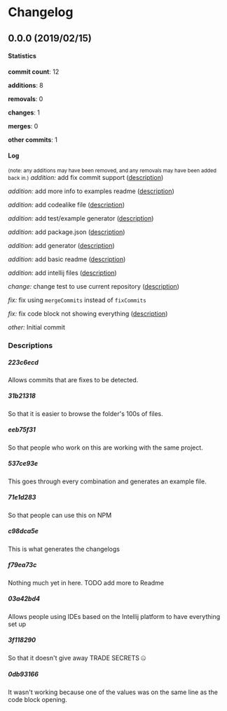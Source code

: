 # Changelog
## 0.0.0 (2019/02/15)
#### Statistics
**commit count**: 12

**additions**: 8

**removals**: 0

**changes**: 1

**merges**: 0

**other commits**: 1

#### Log
<small>(note: any additions may have been removed, and any removals may have been added back in.)</small>
*addition:* add fix commit support ([description](#223c6ecd-9))

*addition:* add more info to examples readme ([description](#31b21318-9))

*addition:* add codealike file ([description](#eeb75f31-9))

*addition:* add test/example generator ([description](#537ce93e-9))

*addition:* add package.json ([description](#71e1d283-9))

*addition:* add generator ([description](#c98dca5e-9))

*addition:* add basic readme ([description](#f79ea73c-9))

*addition:* add intellij files ([description](#03a42bd4-9))

*change:* change test to use current repository ([description](#3f118290-9))

*fix:* fix using `mergeCommits` instead of `fixCommits`

*fix:* fix code block not showing everything ([description](#0db93166-9))

*other:* Initial commit

### Descriptions
##### 223c6ecd
Allows commits that are fixes to be detected.
##### 31b21318
So that it is easier to browse the folder's 100s of files.
##### eeb75f31
So that people who work on this are working with the same project.
##### 537ce93e
This goes through every combination and generates an example file.
##### 71e1d283
So that people can use this on NPM
##### c98dca5e
This is what generates the changelogs
##### f79ea73c
Nothing much yet in here. TODO add more to Readme
##### 03a42bd4
Allows people using IDEs based on the Intellij platform to have everything set up
##### 3f118290
So that it doesn't give away TRADE SECRETS 🤐
##### 0db93166
It wasn't working because one of the values was on the same line as the code block opening.
